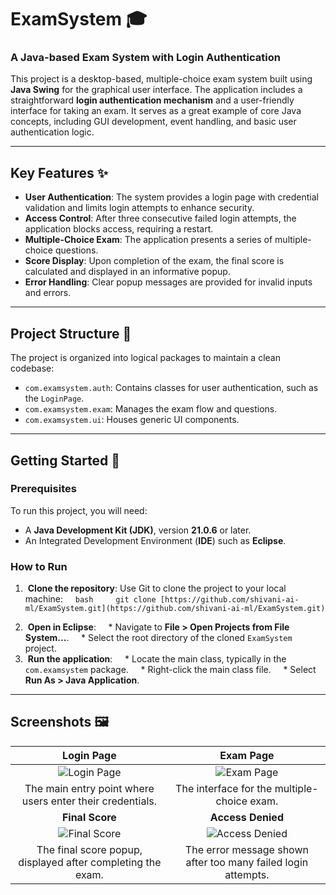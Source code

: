 # ExamSystem 🎓
### A Java-based Exam System with Login Authentication

This project is a desktop-based, multiple-choice exam system built using **Java Swing** for the graphical user interface. The application includes a straightforward **login authentication mechanism** and a user-friendly interface for taking an exam. It serves as a great example of core Java concepts, including GUI development, event handling, and basic user authentication logic.

---

## Key Features ✨

* **User Authentication**: The system provides a login page with credential validation and limits login attempts to enhance security.
* **Access Control**: After three consecutive failed login attempts, the application blocks access, requiring a restart.
* **Multiple-Choice Exam**: The application presents a series of multiple-choice questions.
* **Score Display**: Upon completion of the exam, the final score is calculated and displayed in an informative popup.
* **Error Handling**: Clear popup messages are provided for invalid inputs and errors.

---

## Project Structure 📁

The project is organized into logical packages to maintain a clean codebase:

* `com.examsystem.auth`: Contains classes for user authentication, such as the `LoginPage`.
* `com.examsystem.exam`: Manages the exam flow and questions.
* `com.examsystem.ui`: Houses generic UI components.

---

## Getting Started 🚀

### Prerequisites

To run this project, you will need:

* A **Java Development Kit (JDK)**, version **21.0.6** or later.
* An Integrated Development Environment (**IDE**) such as **Eclipse**.

### How to Run

1.  **Clone the repository**: Use Git to clone the project to your local machine:
    ```bash
    git clone [https://github.com/shivani-ai-ml/ExamSystem.git](https://github.com/shivani-ai-ml/ExamSystem.git)
    ```
2.  **Open in Eclipse**:
    * Navigate to **File > Open Projects from File System...**.
    * Select the root directory of the cloned `ExamSystem` project.
3.  **Run the application**:
    * Locate the main class, typically in the `com.examsystem` package.
    * Right-click the main class file.
    * Select **Run As > Java Application**.

---

## Screenshots 🖼️

| **Login Page** | **Exam Page** |
| :---: | :---: |
| ![Login Page](https://github.com/user-attachments/assets/04c1b25a-d74d-49f1-9ee2-470ff2c4323e) | ![Exam Page](https://github.com/user-attachments/assets/89079f02-7a3b-44f7-8afd-296db71a0a6e) |
| The main entry point where users enter their credentials. | The interface for the multiple-choice exam. |
| **Final Score** | **Access Denied** |
| ![Final Score](https://github.com/user-attachments/assets/9182589d-3452-4051-9b1e-9fd8845dd4b8) | ![Access Denied](https://github.com/user-attachments/assets/705dbb4e-013c-4a46-b6fe-b24fc8768009) |
| The final score popup, displayed after completing the exam. | The error message shown after too many failed login attempts. |
